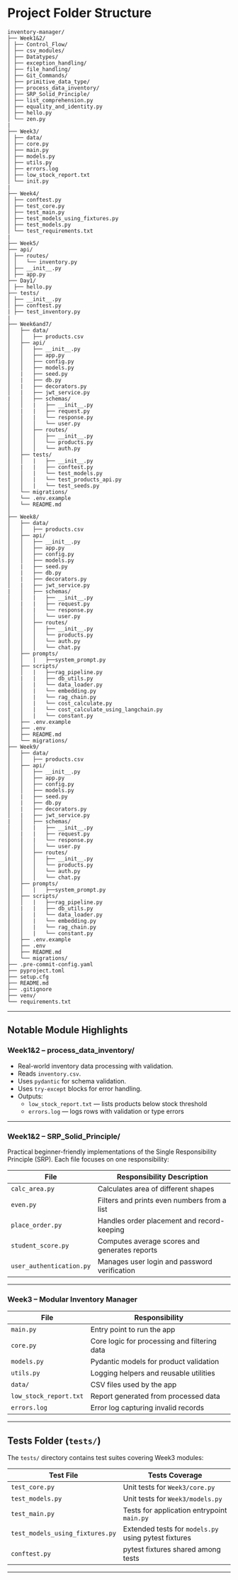 # Project Folder Structure

```
inventory-manager/
├── Week1&2/
│ ├── Control_Flow/
│ ├── csv_modules/
│ ├── Datatypes/
│ ├── exception_handling/
│ ├── file_handling/
│ ├── Git_Commands/
│ ├── primitive_data_type/
│ ├── process_data_inventory/
│ ├── SRP_Solid_Principle/
│ ├── list_comprehension.py
│ ├── equality_and_identity.py
│ ├── hello.py
│ └── zen.py
|
├── Week3/
│ ├── data/
│ ├── core.py
│ ├── main.py
│ ├── models.py
│ ├── utils.py
│ ├── errors.log
│ ├── low_stock_report.txt
│ └── init.py
|
├── Week4/
│ ├── conftest.py
│ ├── test_core.py
│ ├── test_main.py
│ ├── test_models_using_fixtures.py
│ ├── test_models.py
│ └── test_requirements.txt
|
├── Week5/
├── api/
│ ├── routes/
│ │   └── inventory.py  
│ ├── __init__.py
│ ├── app.py
├── Day1/
│ ├── hello.py
├── tests/
│ ├── __init__.py
│ ├── conftest.py
| ├── test_inventory.py
|
├── Week6and7/
│   ├── data/
│   │   ├── products.csv
│   ├── api/
│   │   ├── __init__.py
│   │   ├── app.py
│   │   ├── config.py
│   │   ├── models.py
│   |   ├── seed.py
│   |   ├── db.py
│   |   ├── decorators.py
│   |   ├── jwt_service.py
|   │   ├── schemas/ 
│   │   |   ├── __init__.py
│   |   |   ├── request.py
│   │   |   └── response.py
│   │   │   └── user.py
│   │   ├── routes/
│   │   │   ├── __init__.py
│   │   │   └── products.py
│   │   │   └── auth.py       
│   ├── tests/ 
│   │   |   ├── __init__.py
│   |   |   ├── conftest.py
│   │   |   └── test_models.py
│   │   |   └── test_products_api.py
│   │   |   └── test_seeds.py
│   └── migrations/
│   └── .env.example
│   └── README.md
│
├── Week8/
│   ├── data/
│   │   ├── products.csv
│   ├── api/
│   │   ├── __init__.py
│   │   ├── app.py
│   │   ├── config.py
│   │   ├── models.py
│   |   ├── seed.py
│   |   ├── db.py
│   |   ├── decorators.py
│   |   ├── jwt_service.py
|   │   ├── schemas/ 
│   │   |   ├── __init__.py
│   |   |   ├── request.py
│   │   |   └── response.py
│   │   │   └── user.py
│   │   ├── routes/
│   │   │   ├── __init__.py
│   │   │   └── products.py
│   │   │   └── auth.py   
│   │   │   └── chat.py   
│   ├── prompts/ 
│   │   |   ├──system_prompt.py
│   ├── scripts/ 
│   │   |   ├──rag_pipeline.py
│   |   |   ├── db_utils.py
│   │   |   └── data_loader.py
│   │   |   └── embedding.py
│   │   |   └── rag_chain.py
│   │   |   └── cost_calculate.py
│   │   |   └── cost_calculate_using_langchain.py
│   │   |   └── constant.py
│   ├── .env.example
│   ├── .env
│   ├── README.md
│   └── migrations/
├── Week9/
│   ├── data/
│   │   ├── products.csv
│   ├── api/
│   │   ├── __init__.py
│   │   ├── app.py
│   │   ├── config.py
│   │   ├── models.py
│   |   ├── seed.py
│   |   ├── db.py
│   |   ├── decorators.py
│   |   ├── jwt_service.py
|   │   ├── schemas/ 
│   │   |   ├── __init__.py
│   |   |   ├── request.py
│   │   |   └── response.py
│   │   │   └── user.py
│   │   ├── routes/
│   │   │   ├── __init__.py
│   │   │   └── products.py
│   │   │   └── auth.py   
│   │   │   └── chat.py   
│   ├── prompts/ 
│   │   |   ├──system_prompt.py
│   ├── scripts/ 
│   │   |   ├──rag_pipeline.py
│   |   |   ├── db_utils.py
│   │   |   └── data_loader.py
│   │   |   └── embedding.py
│   │   |   └── rag_chain.py
│   │   |   └── constant.py
│   ├── .env.example
│   ├── .env
│   ├── README.md
│   └── migrations/
├── .pre-commit-config.yaml
├── pyproject.toml
├── setup.cfg
├── README.md
├── .gitignore
├── venv/
└── requirements.txt
```

---

## Notable Module Highlights

### Week1&2 – process_data_inventory/

- Real-world inventory data processing with validation.
- Reads `inventory.csv`.
- Uses `pydantic` for schema validation.
- Uses `try-except` blocks for error handling.
- Outputs:  
  - `low_stock_report.txt` — lists products below stock threshold  
  - `errors.log` — logs rows with validation or type errors  

---

### Week1&2 – SRP_Solid_Principle/

Practical beginner-friendly implementations of the Single Responsibility Principle (SRP). Each file focuses on one responsibility:

| File                     | Responsibility Description                         |
|--------------------------|--------------------------------------------------|
| `calc_area.py`           | Calculates area of different shapes                |
| `even.py`                | Filters and prints even numbers from a list        |
| `place_order.py`         | Handles order placement and record-keeping         |
| `student_score.py`       | Computes average scores and generates reports      |
| `user_authentication.py` | Manages user login and password verification       |

---

### Week3 – Modular Inventory Manager

| File                   | Responsibility                                 |
|------------------------|-----------------------------------------------|
| `main.py`              | Entry point to run the app                     |
| `core.py`              | Core logic for processing and filtering data  |
| `models.py`            | Pydantic models for product validation         |
| `utils.py`             | Logging helpers and reusable utilities         |
| `data/`                | CSV files used by the app                       |
| `low_stock_report.txt` | Report generated from processed data           |
| `errors.log`           | Error log capturing invalid records            |

---

## Tests Folder (`tests/`)

The `tests/` directory contains test suites covering Week3 modules:

| Test File                   | Tests Coverage                          |
|-----------------------------|---------------------------------------|
| `test_core.py`              | Unit tests for `Week3/core.py`         |
| `test_models.py`            | Unit tests for `Week3/models.py`       |
| `test_main.py`              | Tests for application entrypoint `main.py` |
| `test_models_using_fixtures.py` | Extended tests for `models.py` using pytest fixtures |
| `conftest.py`               | pytest fixtures shared among tests     |

---
